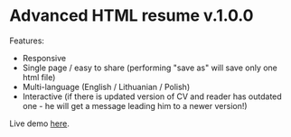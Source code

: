 # Advanced HTML resume v.1.0.0

Features:
- Responsive
- Single page / easy to share (performing "save as" will save only one html file)
- Multi-language (English / Lithuanian / Polish)
- Interactive (if there is updated version of CV and reader has outdated one - he will get a message leading him to a newer version!)

Live demo [here](http://www.Tautvydas.info).
